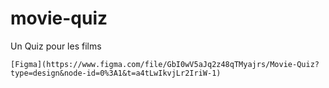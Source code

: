 # movie-quiz
Un Quiz pour les films


    [Figma](https://www.figma.com/file/GbI0wV5aJq2z48qTMyajrs/Movie-Quiz?type=design&node-id=0%3A1&t=a4tLwIkvjLr2IriW-1)